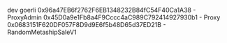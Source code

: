 dev goerli
0x96a47EB6f2762F6EB1348232B84fC54F40Ca1A38 - ProxyAdmin
0x45D0a9e1Fb8a4F9Cccc4aC989C792414927930b1 - Proxy
0x0683151F620DF057F8D9d9E6f5b48D65d37ED21B - RandomMetashipSaleV1
